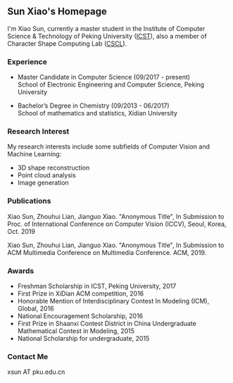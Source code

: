 ## Sun Xiao's Homepage

I'm Xiao Sun, currently a master student in the Institute of Computer Science & Technology of Peking University (<a href="www.icst.pku.edu.cn">ICST</a>), also a member of Character Shape Computing Lab (<a href="www.icst.pku.edu.cn/cscl">CSCL</a>).

### Experience

* Master Candidate in Computer Science (09/2017 - present) <br/>
School of Electronic Engineering and Computer Science, Peking University

* Bachelor’s Degree in Chemistry (09/2013 - 06/2017) <br/>
School of mathematics and statistics, Xidian University

### Research Interest
My research interests include some subfields of Computer Vision and Machine Learning:
* 3D shape reconstruction 
* Point cloud analysis
* Image generation


### Publications

Xiao Sun, Zhouhui Lian, Jianguo Xiao. "Anonymous Title", In Submission to Proc. of International Conference on Computer Vision (ICCV), Seoul, Korea, Oct. 2019

Xiao Sun, Zhouhui Lian, Jianguo Xiao. "Anonymous Title", In Submission to ACM Multimedia Conference on Multimedia Conference. ACM, 2019.

### Awards
* Freshman Scholarship in ICST, Peking University, 2017
* First Prize in XiDian ACM competition, 2016
* Honorable Mention of Interdisciplinary Contest In Modeling (ICM), Global, 2016
* National Encouragement Scholarship, 2016
* First Prize in Shaanxi Contest District in China Undergraduate Mathematical Contest in Modeling, 2015
* National Scholarship for undergraduate, 2015

### Contact Me
xsun AT pku.edu.cn
